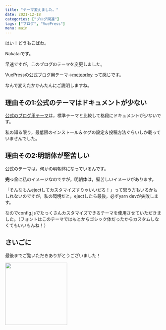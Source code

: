 ```yaml
---
title: "テーマ変えました。"
date: 2021-12-18
categories: ["ブログ関連"]
tags: ["ブログ", "VuePress"]
menu: main
---
```


<!--more-->
はい！どうもこばわ。

Nakataiです。

早速ですが，このブログのテーマを変更しました。

VuePressの公式ブログ用テーマ→[meteorlxy](https://github.com/meteorlxy/vuepress-theme-meteorlxy/)
って感じです。

なんで変えたかかんたんにご説明しますね。

## 理由その1:公式のテーマはドキュメントが少ない

[公式のブログ用テーマ](https://github.com/vuepress/vuepress-theme-blog)は，標準テーマと比較して格段にドキュメントが少ないです。

私の知る限り，最低限のインストール＆タグの設定＆投稿方法ぐらいしか載っていませんでした。

## 理由その2:明朝体が堅苦しい

公式のテーマは，何かの明朝体になっているんです。

**完っ全**に私のイメージなのですが，明朝体は，堅苦しいイメージがあります。

「そんなもんejectしてカスタマイズすりゃいいだろ！」って思う方もいるかもしれないのですが，私の環境だと，ejectしたら最後，必ずyarn devが失敗します。

なのでconfig.jsでたっくさんカスタマイズできるテーマを使用させていただきました。（フォントはこのテーマではもとからゴシック体だったからカスタムしなくてもいいもんね！）

## さいごに

最後までご覧いただきありがとうございました！

<img src="https://i.imgur.com/NA6RKr1.png" width="200">

<Disqus>
